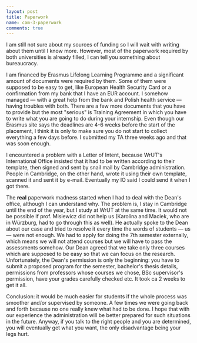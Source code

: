 ```yaml
---
layout: post
title: Paperwork
name: cam-3-paperwork
comments: true
---
```


I am still not sure about my sources of funding so I will wait with writing about them until I know more. However, most of the paperwork required by both universities is already filled, I can tell you something about bureaucracy.

I am financed by Erasmus Lifelong Learning Programme and a significant amount of documents were required by them. Some of them were supposed to be easy to get, like European Health Security Card or a confirmation from my bank that I have an EUR account. I somehow managed ― with a great help from the bank and Polish health service — having troubles with both. There are a few more documents that you have to provide but the most "serious" is Training Agreement in which you have to write what you are going to do during your internship. Even though our Erasmus site says the deadlines are 4-6 weeks before the start of the placement, I think it is only to make sure you do not start to collect everything a few days before. I submitted my TA three weeks ago and that was soon enough.

I encountered a problem with a Letter of Intent, because WrUT's International Office insisted that it had to be written according to their template, then signed and sent by snail mail by Cambridge administration. People in Cambridge, on the other hand, wrote it using their own template, scanned it and sent it by e-mail. Eventually my IO said I could send it when I got there.

The **real** paperwork madness started when I had to deal with the Dean's office, although I can understand why. The problem is, I stay in Cambridge until the end of the year, but I study at WrUT at the same time. It would not be possible if prof. Misiewicz did not help us (Karolina and Maciek, who are in Würzburg, had to go through this as well). He actually spoke to the Dean about our case and tried to resolve it every time the words of students — us — were not enough. We had to apply for doing the 7th semester externally, which means we will not attend courses but we will have to pass the assessments somehow. Our Dean agreed that we take only three courses which are supposed to be easy so that we can focus on the research. Unfortunately, the Dean's permission is only the beginning: you have to submit a proposed program for the semester, bachelor's thesis details, permissions from professors whose courses we chose, BSc supervisor's permission, have your grades carefully checked etc. It took ca 2 weeks to get it all.

Conclusion: it would be much easier for students if the whole process was smoother and/or supervised by someone. A few times we were going back and forth because no one really knew what had to be done. I hope that with our experience the administration will be better prepared for such situations in the future. Anyway, if you talk to the right people and you are determined, you will eventually get what you want, the only disadvantage being your legs hurt.